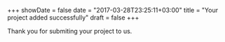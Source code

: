 +++
showDate = false
date = "2017-03-28T23:25:11+03:00"
title = "Your project added successfully"
draft = false
+++

Thank you for submiting your project to us.
